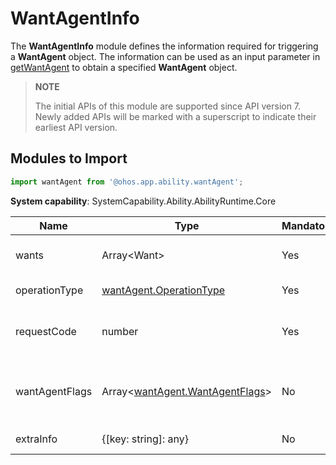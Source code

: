 # WantAgentInfo

The **WantAgentInfo** module defines the information required for triggering a **WantAgent** object. The information can be used as an input parameter in [getWantAgent](js-apis-app-ability-wantAgent.md#wantagentgetwantagent) to obtain a specified **WantAgent** object.

> **NOTE**
> 
> The initial APIs of this module are supported since API version 7. Newly added APIs will be marked with a superscript to indicate their earliest API version.

## Modules to Import

```ts
import wantAgent from '@ohos.app.ability.wantAgent';
```

**System capability**: SystemCapability.Ability.AbilityRuntime.Core

| Name          | Type                           | Mandatory| Description                  |
| -------------- | ------------------------------- | ---- | ---------------------- |
| wants          | Array\<Want\>                   | Yes  | Array of all **Want** objects.    |
| operationType  | [wantAgent.OperationType](js-apis-app-ability-wantAgent.md#operationtype)         | Yes  | Operation type.              |
| requestCode    | number                          | Yes  | Request code defined by the user.|
| wantAgentFlags | Array<[wantAgent.WantAgentFlags](js-apis-app-ability-wantAgent.md#wantagentflags)> | No  | Array of flags for using the **WantAgent** object.          |
| extraInfo      | {[key: string]: any}            | No  | Extra information.              |
